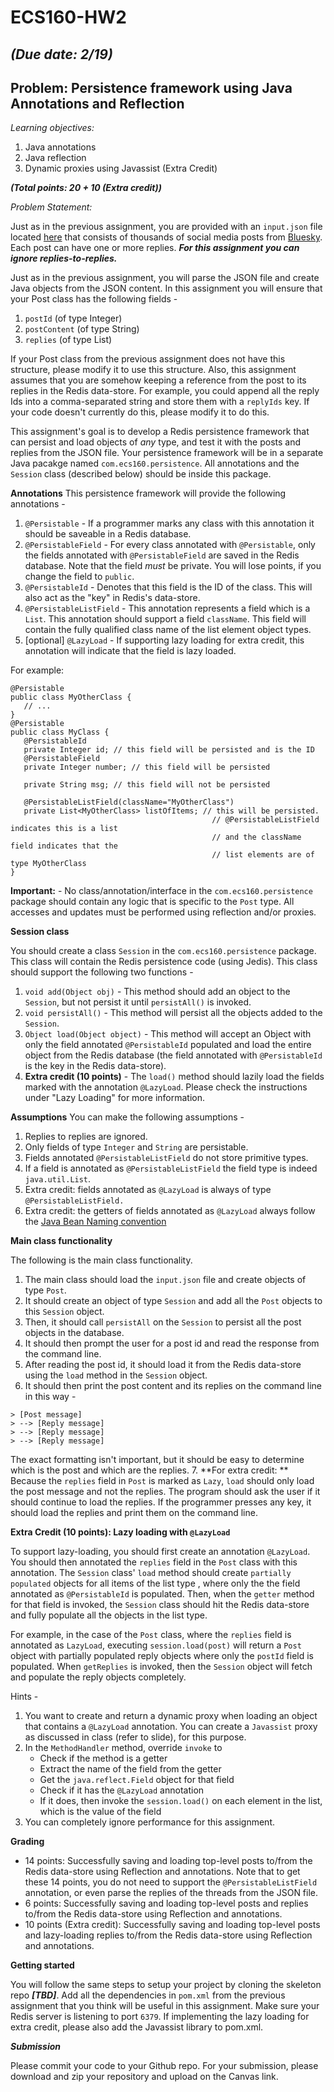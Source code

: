 # ECS160-HW2
## _(Due date: 2/19)_
## Problem: Persistence framework using Java Annotations and Reflection 

_Learning objectives:_ 
1. Java annotations
2. Java reflection
3. Dynamic proxies using Javassist (Extra Credit)

_**(Total points: 20 + 10 (Extra credit))**_

_Problem Statement:_

Just as in the previous assignment, you are provided with an `input.json` file located [here](https://github.com/davsec-teaching/ECS160-HW2-skeleton/blob/master/src/main/resources/input.json) that consists of thousands of social media posts from [Bluesky](https://bsky.app). Each post can have one or more replies. **_For this assignment you can ignore replies-to-replies._**

Just as in the previous assignment, you will parse the JSON file and create Java objects from the JSON content. In this assignment you will ensure that your Post class has the following fields - 
1. `postId` (of type Integer)
2. `postContent` (of type String)
3. `replies` (of type List<Post>)

If your Post class from the previous assignment does not have this structure, please modify it to use this structure. Also, this assignment assumes that you are somehow keeping a reference from the post to its replies in the Redis data-store. For example, you could append all the reply Ids into a comma-separated string and store them with a `replyIds` key. If your code doesn't currently do this, please modify it to do this.

This assignment's goal is to develop a Redis persistence framework that can persist and load objects of _any_ type, and test it with the posts and replies from the JSON file. Your persistence framework will be in a separate Java pacakge named `com.ecs160.persistence`. All annotations and the `Session` class (described below) should be inside this package.

**Annotations**
This persistence framework will provide the following annotations - 

1. `@Persistable` - If a programmer marks any class with this annotation it should be saveable in a Redis database. 
2. `@PersistableField` - For every class annotated with `@Persistable`, only the fields annotated with `@PersistableField` are saved in the Redis database. Note that the field _must_ be private. You will lose points, if you change the field to `public`.
3. `@PersistableId` - Denotes that this field is the ID of the class. This will also act as the "key" in Redis's data-store.
4. `@PersistableListField` - This annotation represents a field which is a `List`. This annotation should support a field `className`. This field will contain the fully qualified class name of the list element object types.
5. [optional] `@LazyLoad` - If supporting lazy loading for extra credit, this annotation will indicate that the field is lazy loaded.

For example:

```
@Persistable
public class MyOtherClass {
   // ... 
}
@Persistable
public class MyClass {
   @PersistableId
   private Integer id; // this field will be persisted and is the ID
   @PersistableField
   private Integer number; // this field will be persisted
   
   private String msg; // this field will not be persisted

   @PersistableListField(className="MyOtherClass")
   private List<MyOtherClass> listOfItems; // this will be persisted.
                                             // @PersistableListField indicates this is a list
                                             // and the className field indicates that the
                                             // list elements are of type MyOtherClass
}
```

**Important:** - No class/annotation/interface in the `com.ecs160.persistence` package should contain any logic that is specific to the `Post` type. All accesses and updates must be performed using reflection and/or proxies.

**Session class**

You should create a class `Session` in the `com.ecs160.persistence` package. This class will contain the Redis persistence code (using Jedis). This class should support the following two functions - 
1. `void add(Object obj)` - This method should add an object to the `Session`, but not persist it until `persistAll()` is invoked.
2. `void persistAll()` - This method will persist all the objects added to the `Session`.
3. `Object load(Object object)` - This method will accept an Object with only the field annotated `@PersistableId` populated and load the entire object from the Redis database (the field annotated with `@PersistableId` is the key in the Redis data-store).
4. **Extra credit (10 points)** - The  `load()` method should lazily load the fields marked with the annotation `@LazyLoad`. Please check the instructions under "Lazy Loading" for more information.

**Assumptions**
You can make the following assumptions - 
1. Replies to replies are ignored.
2. Only fields of type `Integer` and `String` are persistable.
3. Fields annotated `@PersistableListField` do not store primitive types.
4. If a field is annotated as `@PersistableListField` the field type is indeed `java.util.List`.
5. Extra credit: fields annotated as `@LazyLoad` is always of type `@PersistableListField.`
6. Extra credit: the getters of fields annotated as `@LazyLoad` always follow the [Java Bean Naming convention](https://www.oreilly.com/library/view/javaserver-pages-3rd/0596005636/ch20s01s01.html)


   
**Main class functionality**

The following is the main class functionality. 

1. The main class should load the `input.json` file and create objects of type `Post`. 
2. It should create an object of type `Session` and add all the `Post` objects to this `Session` object.
3. Then, it should call `persistAll` on the `Session` to persist all the post objects in the database.
4. It should then prompt the user for a post id and read the response from the command line.
5. After reading the post id, it should load it from the Redis data-store using the `load` method in the `Session` object.
6. It should then print the post content and its replies on the command line in this way -

```
> [Post message]
> --> [Reply message]
> --> [Reply message]
> --> [Reply message]
```

The exact formatting isn't important, but it should be easy to determine which is the post and which are the replies. 
7. **For extra credit: ** Because the `replies` field in `Post` is marked as `Lazy`, `load` should only load the post message and not the replies. The program should ask the user if it should continue to load the replies. If the programmer presses any key, it should load the replies and print them on the command line. 

**Extra Credit (10 points): Lazy loading with `@LazyLoad`**

To support lazy-loading, you should first create an annotation `@LazyLoad`. You should then annotated the `replies` field in the `Post` class with this annotation. The `Session` class' `load` method should create 
`partially populated` objects for all items of the list type , where only the the field annotated as `@PersistableId` is populated. Then, when the `getter` method for that field is invoked, the `Session` class should 
hit the Redis data-store and fully populate all the objects in the list type. 

For example, in the case of the `Post` class, where the `replies` field is annotated as `LazyLoad`, executing `session.load(post)` will return a `Post` object with partially populated reply objects where only the `postId` field is populated. When `getReplies` is invoked, then the `Session` object will fetch and populate the reply objects completely.

Hints - 
1. You want to create and return a dynamic proxy when loading an object that contains a `@LazyLoad` annotation. You can create a `Javassist` proxy as discussed in class (refer to slide), for this purpose.
2. In the `MethodHandler` method, override `invoke` to
   - Check if the method is a getter
   - Extract the name of the field from the getter
   - Get the `java.reflect.Field` object for that field
   - Check if it has the `@LazyLoad` annotation
   - If it does, then invoke the `session.load()` on each element in the list, which is the value of the field
3. You can completely ignore performance for this assignment.
   
**Grading**

- 14 points: Successfully saving and loading top-level posts to/from the Redis data-store using Reflection and annotations. Note that to get these 14 points, you do not need to support the `@PersistableListField` annotation, or even parse the replies of the threads from the JSON file.
- 6 points: Successfully saving and loading top-level posts and replies to/from the Redis data-store using Reflection and annotations.
- 10 points (Extra credit): Successfully saving and loading top-level posts and lazy-loading replies to/from the Redis data-store using Reflection and annotations.


**Getting started**

You will follow the same steps to setup your project by cloning the skeleton repo **_[TBD]_**. Add all the dependencies in `pom.xml` from the previous assignment that you think will be useful in this assignment. 
Make sure your Redis server is listening to port `6379`. If implementing the lazy loading for extra credit, please also add the Javassist library to pom.xml.


**_Submission_**

Please commit your code to your Github repo. For your submission, please download and zip your repository and upload on the Canvas link. 

